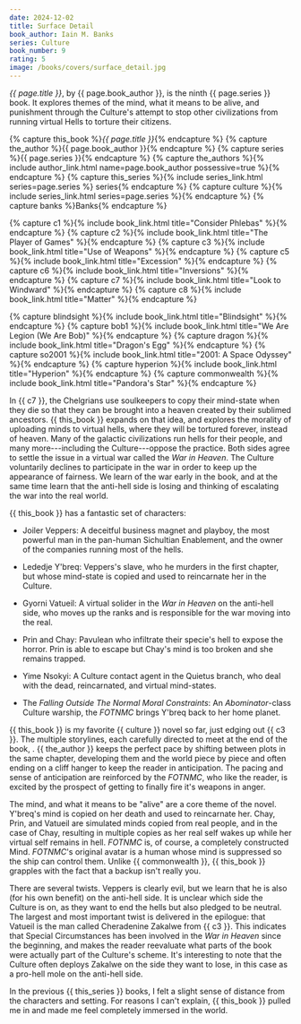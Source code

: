 ```yaml
---
date: 2024-12-02
title: Surface Detail
book_author: Iain M. Banks
series: Culture
book_number: 9
rating: 5
image: /books/covers/surface_detail.jpg
---
```


<cite class="book-title">{{ page.title }}</cite>, by <span
class="author-name">{{ page.book_author }}</span>, is the ninth <span
class="book-series">{{ page.series }}</span> book. It explores themes of the
mind, what it means to be alive, and punishment through the Culture's attempt
to stop other civilizations from running virtual Hells to torture their
citizens.

{% capture this_book %}<cite class="book-title">{{ page.title }}</cite>{% endcapture %}
{% capture the_author %}<span class="author-name">{{ page.book_author }}</span>{% endcapture %}
{% capture series %}<span class="book-series">{{ page.series }}</span>{% endcapture %}
{% capture the_authors %}{% include author_link.html name=page.book_author possessive=true %}{% endcapture %}
{% capture this_series %}{% include series_link.html series=page.series %} series{% endcapture %}
{% capture culture %}{% include series_link.html series=page.series %}{% endcapture %}
{% capture banks %}<span class="author-name">Banks</span>{% endcapture %}

{% capture c1 %}{% include book_link.html title="Consider Phlebas" %}{% endcapture %}
{% capture c2 %}{% include book_link.html title="The Player of Games" %}{% endcapture %}
{% capture c3 %}{% include book_link.html title="Use of Weapons" %}{% endcapture %}
{% capture c5 %}{% include book_link.html title="Excession" %}{% endcapture %}
{% capture c6 %}{% include book_link.html title="Inversions" %}{% endcapture %}
{% capture c7 %}{% include book_link.html title="Look to Windward" %}{% endcapture %}
{% capture c8 %}{% include book_link.html title="Matter" %}{% endcapture %}

{% capture blindsight %}{% include book_link.html title="Blindsight" %}{% endcapture %}
{% capture bob1 %}{% include book_link.html title="We Are Legion (We Are Bob)" %}{% endcapture %}
{% capture dragon %}{% include book_link.html title="Dragon's Egg" %}{% endcapture %}
{% capture so2001 %}{% include book_link.html title="2001: A Space Odyssey" %}{% endcapture %}
{% capture hyperion %}{% include book_link.html title="Hyperion" %}{% endcapture %}
{% capture commonwealth %}{% include book_link.html title="Pandora's Star" %}{% endcapture %}

In {{ c7 }}, the Chelgrians use soulkeepers to copy their mind-state when they
die so that they can be brought into a heaven created by their sublimed
ancestors. {{ this_book }} expands on that idea, and explores the morality of
uploading minds to virtual hells, where they will be tortured forever, instead
of heaven. Many of the galactic civilizations run hells for their people, and
many more---including the Culture---oppose the practice. Both sides agree to
settle the issue in a virtual war called the _War in Heaven_. The Culture
voluntarily declines to participate in the war in order to keep up the
appearance of fairness. We learn of the war early in the book, and at the same
time learn that the anti-hell side is losing and thinking of escalating the
war into the real world.

{{ this_book }} has a fantastic set of characters:

- Joiler Veppers: A deceitful business magnet and playboy, the most powerful
  man in the pan-human Sichultian Enablement, and the owner of the companies
  running most of the hells.

- Lededje Y'breq: Veppers's slave, who he murders in the first chapter, but
  whose mind-state is copied and used to reincarnate her in the Culture.

- Gyorni Vatueil: A virtual solider in the _War in Heaven_ on the anti-hell
  side, who moves up the ranks and is responsible for the war moving into the
  real.

- Prin and Chay: Pavulean who infiltrate their specie's hell to expose the
  horror. Prin is able to escape but Chay's mind is too broken and she remains
  trapped.

- Yime Nsokyi: A Culture contact agent in the Quietus branch, who deal with
  the dead, reincarnated, and virtual mind-states.

- The _Falling Outside The Normal Moral Constraints_: An _Abominator_-class
  Culture warship, the _FOTNMC_ brings Y'breq back to her home planet.

{{ this_book }} is my favorite {{ culture }} novel so far, just edging out {{
c3 }}. The multiple storylines, each carefully directed to meet at the end of
the book, <!-- TODO -->. {{ the_author }} keeps the perfect pace by shifting
between plots in the same chapter, developing them and the world piece by
piece and often ending on a cliff hanger to keep the reader in anticipation.
The pacing and sense of anticipation are reinforced by the _FOTNMC_, who like
the reader, is excited by the prospect of getting to finally fire it's weapons
in anger.

The mind, and what it means to be "alive" <!-- TODO: Better wording than
alive. Sentient? --> are a core theme of the novel. Y'breq's mind is copied on
her death and used to reincarnate her. Chay, Prin, and Vatueil are simulated
minds copied from real people, and in the case of Chay, resulting in multiple
copies as her real self wakes up while her virtual self remains in hell.
_FOTNMC_ is, of course, a completely constructed Mind. _FOTNMC_'s original
avatar is a human whose mind is suppressed so the ship can control them.
Unlike {{ commonwealth }}, {{ this_book }} grapples with the fact that a
backup isn't really you.

There are several twists. Veppers is clearly evil, but we learn that he is
also (for his own benefit) on the anti-hell side. It is unclear which side the
Culture is on, as they want to end the hells but also pledged to be neutral.
The largest and most important twist is delivered in the epilogue: that
Vatueil is the man called Cheradenine Zakalwe from {{ c3 }}. This indicates
that Special Circumstances has been involved in the _War in Heaven_ since the
beginning, and makes the reader reevaluate what parts of the book were
actually part of the Culture's scheme. It's interesting to note that the
Culture often deploys Zakalwe on the side they want to lose, in this case as a
pro-hell mole on the anti-hell side.

In the previous {{ this_series }} books, I felt a slight sense of distance
from the characters and setting. For reasons I can't explain, {{ this_book }}
pulled me in and made me feel completely immersed in the world.
